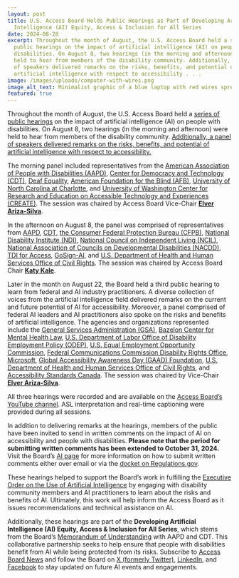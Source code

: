 ```yaml
---
layout: post
title: U.S. Access Board Holds Public Hearings as Part of Developing Artificial
  Intelligence (AI) Equity, Access & Inclusion for All Series
date: 2024-08-28
excerpt: Throughout the month of August, the U.S. Access Board held a series of
  public hearings on the impact of artificial intelligence (AI) on people with
  disabilities. On August 8, two hearings (in the morning and afternoon) were
  held to hear from members of the disability community. Additionally, a panel
  of speakers delivered remarks on the risks, benefits, and potential of
  artificial intelligence with respect to accessibility . . .
image: /images/uploads/computer-with-wires.png
image_alt_text: Minimalist graphic of a blue laptop with red wires spreading outwards from it.
featured: true
---
```

Throughout the month of August, the U.S. Access Board held a [series of public hearings](https://www.access-board.gov/news/2024/07/09/u-s-access-board-holds-hearings-on-artificial-intelligence-ai-for-disability-community-and-ai-practitioners/) on the impact of artificial intelligence (AI) on people with disabilities. On August 8, two hearings (in the morning and afternoon) were held to hear from members of the disability community. [Additionally, a panel of speakers delivered remarks on the risks, benefits, and potential of artificial intelligence with respect to accessibility.](<>)

The morning panel included representatives from the [American Association of People with Disabilities (AAPD)](https://www.aapd.com/), [Center for Democracy and Technology (CDT)](https://cdt.org/), [Deaf Equality](https://www.deafequality.org/), [American Foundation for the Blind (AFB)](https://www.afb.org/), [University of North Carolina at Charlotte](https://www.charlotte.edu/), and [University of Washington Center for Research and Education on Accessible Technology and Experiences (CREATE)](https://create.uw.edu/). The session was chaired by Access Board Vice-Chair **[Elver Ariza-Silva](https://www.access-board.gov/about/board-members/elver-ariza-silva/)**.

In the afternoon on August 8, the panel was comprised of representatives from [AAPD](https://www.aapd.com/), [CDT](https://cdt.org/), [the Consumer Federal Protection Bureau (CFPB)](https://www.consumerfinance.gov/), [National Disability Institute (NDI)](https://www.nationaldisabilityinstitute.org/), [National Council on Independent Living (NCIL)](https://ncil.org/), [National Association of Councils on Developmental Disabilities (NACDD)](https://nacdd.org/), [TDI for Access](https://tdiforaccess.org/), [GoSign-AI](https://www.gosign.ai/), and [U.S. Department of Health and Human Services Office of Civil Rights](https://www.hhs.gov/ocr/index.html). The session was chaired by Access Board Chair **[Katy Kale](https://www.access-board.gov/about/board-members/federal-gsa/)**.

Later in the month on August 22, the Board held a third public hearing to learn from federal and AI industry practitioners. A diverse collection of voices from the artificial intelligence field delivered remarks on the current and future potential of AI for accessibility. Moreover, a panel comprised of federal AI leaders and AI practitioners also spoke on the risks and benefits of artificial intelligence. The agencies and organizations represented include the [General Services Administration (GSA)](https://www.gsa.gov/), [Bazelon Center for Mental Health Law](https://www.bazelon.org/), [U.S. Department of Labor Office of Disability Employment Policy (ODEP)](https://www.dol.gov/agencies/odep), [U.S. Equal Employment Opportunity Commission](https://www.eeoc.gov/), [Federal Communications Commission Disability Rights Office](https://www.fcc.gov/accessibility), [Microsoft](https://www.microsoft.com/en-us/accessibility/), [Global Accessibility Awareness Day (GAAD) Foundation](https://accessibility.day/), [U.S. Department of Health and Human Services Office of Civil Rights](https://www.hhs.gov/ocr/index.html), and [Accessibility Standards Canada](https://accessible.canada.ca/). The session was chaired by Vice-Chair **[Elver Ariza-Silva](https://www.access-board.gov/about/board-members/elver-ariza-silva/)**.

All three hearings were recorded and are available on the [Access Board’s YouTube channel](https://www.youtube.com/channel/UC5tRWTtV5eSw68N3tSpmyWw). ASL interpretation and real-time captioning were provided during all sessions.

In addition to delivering remarks at the hearings, members of the public have been invited to send in written comments on the impact of AI on accessibility and people with disabilities. **Please note that the period for submitting written comments has been extended to October 31, 2024.** Visit the Board’s [AI page](https://www.access-board.gov/ai/) for more information on how to submit written comments either over email or via the [docket on Regulations.gov](https://www.regulations.gov/document/ATBCB-2024-0005-0001).

These hearings helped to support the Board’s work in fulfilling the [Executive Order on the Use of Artificial Intelligence](https://www.whitehouse.gov/briefing-room/presidential-actions/2023/10/30/executive-order-on-the-safe-secure-and-trustworthy-development-and-use-of-artificial-intelligence/) by engaging with disability community members and AI practitioners to learn about the risks and benefits of AI. Ultimately, this work will help inform the Access Board as it issues recommendations and technical assistance on AI.

Additionally, these hearings are part of the **Developing Artificial Intelligence (AI) Equity, Access & Inclusion for All Series**, which stems from the Board’s [Memorandum of Understanding](https://www.access-board.gov/ai-mou/) with AAPD and CDT. This collaborative partnership seeks to help ensure that people with disabilities benefit from AI while being protected from its risks. Subscribe to [Access Board News](https://public.govdelivery.com/accounts/USACCESS/subscriber/qualify?commit=Subscribe&topic_id=USACCESS_1) and follow the Board on [X (formerly Twitter)](https://twitter.com/AccessBoard), [LinkedIn](https://www.linkedin.com/company/us-access-board), and [Facebook](https://www.facebook.com/usaccessboard) to stay updated on future AI events and engagements.
